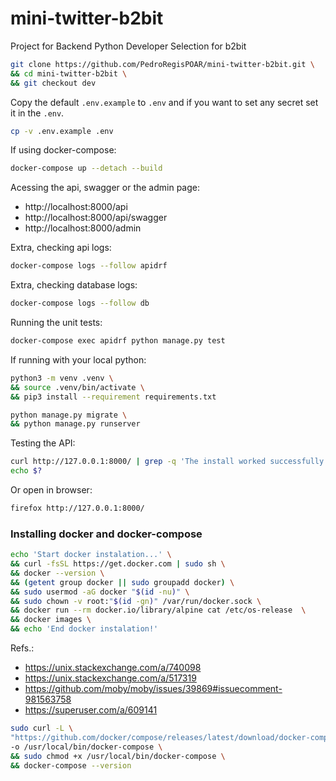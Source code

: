 # mini-twitter-b2bit
Project for Backend Python Developer Selection for b2bit




```bash
git clone https://github.com/PedroRegisPOAR/mini-twitter-b2bit.git \
&& cd mini-twitter-b2bit \
&& git checkout dev
```

Copy the default `.env.example` to `.env` and if you want to set any secret set it in the `.env`.
```bash
cp -v .env.example .env
```


If using docker-compose:
```bash
docker-compose up --detach --build
```

Acessing the api, swagger or the admin page:
- http://localhost:8000/api
- http://localhost:8000/api/swagger
- http://localhost:8000/admin


Extra, checking api logs:
```bash
docker-compose logs --follow apidrf 
```

Extra, checking database logs:
```bash
docker-compose logs --follow db 
```

Running the unit tests:
```bash
docker-compose exec apidrf python manage.py test
```


If running with your local python:
```bash
python3 -m venv .venv \
&& source .venv/bin/activate \
&& pip3 install --requirement requirements.txt
```

```bash
python manage.py migrate \
&& python manage.py runserver
```

Testing the API:
```bash
curl http://127.0.0.1:8000/ | grep -q 'The install worked successfully! Congratulations!'
echo $?
```

Or open in browser:
```bash
firefox http://127.0.0.1:8000/ 
```


### Installing docker and docker-compose


```bash
echo 'Start docker instalation...' \
&& curl -fsSL https://get.docker.com | sudo sh \
&& docker --version \
&& (getent group docker || sudo groupadd docker) \
&& sudo usermod -aG docker "$(id -nu)" \
&& sudo chown -v root:"$(id -gn)" /var/run/docker.sock \
&& docker run --rm docker.io/library/alpine cat /etc/os-release  \
&& docker images \
&& echo 'End docker instalation!'
```
Refs.:
- https://unix.stackexchange.com/a/740098
- https://unix.stackexchange.com/a/517319
- https://github.com/moby/moby/issues/39869#issuecomment-981563758
- https://superuser.com/a/609141


```bash
sudo curl -L \
"https://github.com/docker/compose/releases/latest/download/docker-compose-$(uname -s)-$(uname -m)" \
-o /usr/local/bin/docker-compose \
&& sudo chmod +x /usr/local/bin/docker-compose \
&& docker-compose --version
```
